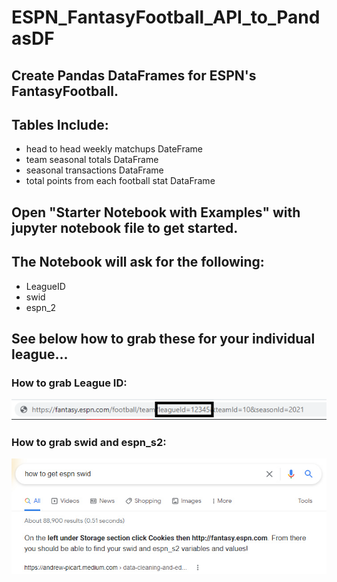 # ESPN_FantasyFootball_API_to_PandasDF
## Create Pandas DataFrames for ESPN's FantasyFootball.


## Tables Include:
- head to head weekly matchups DateFrame
- team seasonal totals DataFrame
- seasonal transactions DataFrame
- total points from each football stat DataFrame

## Open "Starter Notebook with Examples" with jupyter notebook file to get started.

## The Notebook will ask for the following:
- LeagueID
- swid
- espn_2
 
## See below how to grab these for your individual league...

### How to grab League ID:

![Find League ID](https://github.com/rbvancleave/ESPN_FantasyFootball_API_to_PandasDF/blob/master/images/leagueid_from_url.png?raw=true)

### How to grab swid and espn_s2:

![Find League ID](https://github.com/rbvancleave/ESPN_FantasyFootball_API_to_PandasDF/blob/master/images/swid%20and%20espn_s2.jpg?raw=true)



